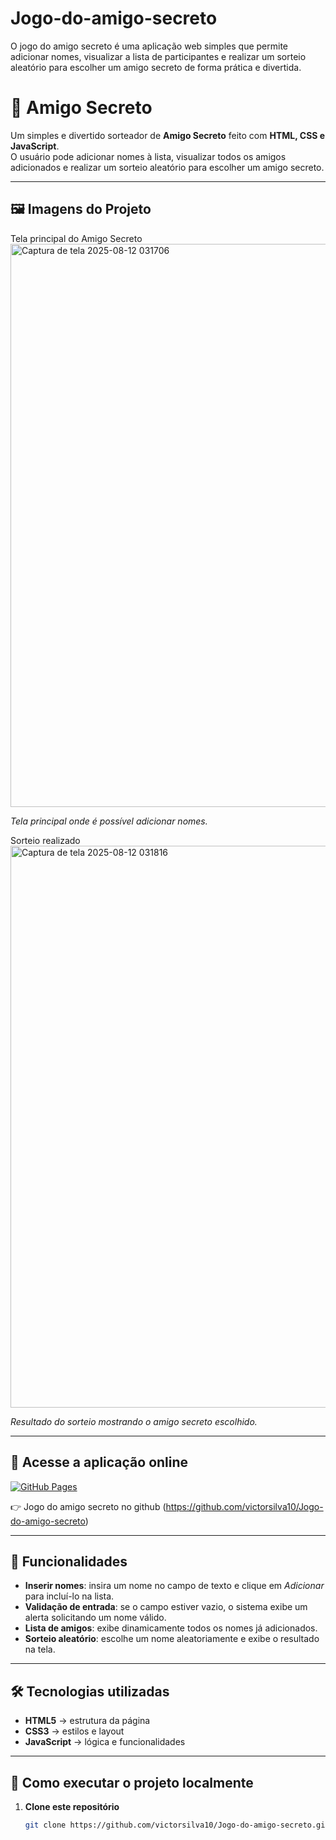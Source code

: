 # Jogo-do-amigo-secreto
O jogo do amigo secreto é uma aplicação web simples que permite adicionar nomes, visualizar a lista de participantes e realizar um sorteio aleatório para escolher um amigo secreto de forma prática e divertida.

# 🎁 Amigo Secreto

Um simples e divertido sorteador de **Amigo Secreto** feito com **HTML, CSS e JavaScript**.  
O usuário pode adicionar nomes à lista, visualizar todos os amigos adicionados e realizar um sorteio aleatório para escolher um amigo secreto.

---

## 🖼️ Imagens do Projeto


Tela principal do Amigo Secreto <img width="2515" height="901" alt="Captura de tela 2025-08-12 031706" src="https://github.com/user-attachments/assets/c1746df4-4e7e-4b65-a449-ad3da6d5f4a3" />

*Tela principal onde é possível adicionar nomes.*

Sorteio realizado <img width="2473" height="899" alt="Captura de tela 2025-08-12 031816" src="https://github.com/user-attachments/assets/bb53694b-810e-4a3d-bcc9-4dfb9fee742e" />
 
*Resultado do sorteio mostrando o amigo secreto escolhido.*

---

## 🔗 Acesse a aplicação online

[![GitHub Pages](https://img.shields.io/badge/Pages-blue?style=for-the-badge&logo)](https://victorsilva10.github.io/Jogo-do-amigo-secreto/)

👉 Jogo do amigo secreto no github (https://github.com/victorsilva10/Jogo-do-amigo-secreto)

---

## 📌 Funcionalidades

- **Inserir nomes**: insira um nome no campo de texto e clique em *Adicionar* para incluí-lo na lista.
- **Validação de entrada**: se o campo estiver vazio, o sistema exibe um alerta solicitando um nome válido.
- **Lista de amigos**: exibe dinamicamente todos os nomes já adicionados.
- **Sorteio aleatório**: escolhe um nome aleatoriamente e exibe o resultado na tela.

---

## 🛠️ Tecnologias utilizadas

- **HTML5** → estrutura da página
- **CSS3** → estilos e layout
- **JavaScript** → lógica e funcionalidades

---

## 🚀 Como executar o projeto localmente

1. **Clone este repositório**  
   ```bash
   git clone https://github.com/victorsilva10/Jogo-do-amigo-secreto.git
